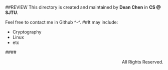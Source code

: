 ##REVIEW
This directory is created and maintained by **Dean Chen** in **CS @ SJTU**.

Feel free to contact me in Github ^-^. 
##It may include:

- Cryptography
- Linux
- etc

####<p align = right>All Rights Reserved. </p> 
